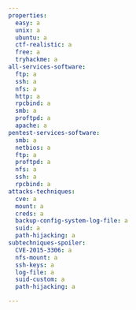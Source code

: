 ```yaml
---
properties:
  easy: a
  unix: a
  ubuntu: a
  ctf-realistic: a
  free: a
  tryhackme: a
all-services-software:
  ftp: a
  ssh: a
  nfs: a
  http: a
  rpcbind: a
  smb: a
  proftpd: a
  apache: a
pentest-services-software:
  smb: a
  netbios: a
  ftp: a
  proftpd: a
  nfs: a
  ssh: a
  rpcbind: a
attacks-techniques:
  cve: a
  mount: a
  creds: a
  backup-config-system-log-file: a
  suid: a
  path-hijacking: a
subtechniques-spoiler:
  CVE-2015-3306: a
  nfs-mount: a
  ssh-keys: a
  log-file: a
  suid-custom: a
  path-hijacking: a

---
```

